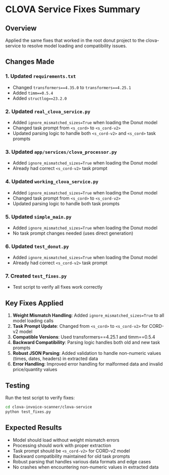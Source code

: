 # CLOVA Service Fixes Summary

## Overview

Applied the same fixes that worked in the root donut project to the clova-service to resolve model loading and compatibility issues.

## Changes Made

### 1. Updated `requirements.txt`

- Changed `transformers==4.35.0` to `transformers==4.25.1`
- Added `timm==0.5.4`
- Added `structlog==23.2.0`

### 2. Updated `real_clova_service.py`

- Added `ignore_mismatched_sizes=True` when loading the Donut model
- Changed task prompt from `<s_cord>` to `<s_cord-v2>`
- Updated parsing logic to handle both `<s_cord-v2>` and `<s_cord>` task prompts

### 3. Updated `app/services/clova_processor.py`

- Added `ignore_mismatched_sizes=True` when loading the Donut model
- Already had correct `<s_cord-v2>` task prompt

### 4. Updated `working_clova_service.py`

- Added `ignore_mismatched_sizes=True` when loading the Donut model
- Changed task prompt from `<s_cord>` to `<s_cord-v2>`
- Updated parsing logic to handle both task prompts

### 5. Updated `simple_main.py`

- Added `ignore_mismatched_sizes=True` when loading the Donut model
- No task prompt changes needed (uses direct generation)

### 6. Updated `test_donut.py`

- Added `ignore_mismatched_sizes=True` when loading the Donut model
- Already had correct `<s_cord-v2>` task prompt

### 7. Created `test_fixes.py`

- Test script to verify all fixes work correctly

## Key Fixes Applied

1. **Weight Mismatch Handling**: Added `ignore_mismatched_sizes=True` to all model loading calls
2. **Task Prompt Update**: Changed from `<s_cord>` to `<s_cord-v2>` for CORD-v2 model
3. **Compatible Versions**: Used transformers==4.25.1 and timm==0.5.4
4. **Backward Compatibility**: Parsing logic handles both old and new task prompts
5. **Robust JSON Parsing**: Added validation to handle non-numeric values (times, dates, headers) in extracted data
6. **Error Handling**: Improved error handling for malformed data and invalid price/quantity values

## Testing

Run the test script to verify fixes:

```bash
cd clova-invoice-scanner/clova-service
python test_fixes.py
```

## Expected Results

- Model should load without weight mismatch errors
- Processing should work with proper extraction
- Task prompt should be `<s_cord-v2>` for CORD-v2 model
- Backward compatibility maintained for old task prompts
- Robust parsing that handles various data formats and edge cases
- No crashes when encountering non-numeric values in extracted data
